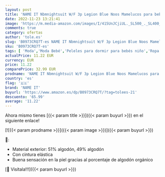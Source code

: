```yaml
---
layout: post
title: 'NAME IT Nbmnightsuit W/F 3p Legion Blue Noos Mamelucos para bebés y niños pequeños  Azul  9 Mes'
date: 2022-11-23 13:21:41
image: 'https://m.media-amazon.com/images/I/415UnJCjiUL._SL500_._SL400_.jpg'
comments: true
category: ofertas
author: 'tole.es'
slug: 'B0973CRQ7T-es NAME IT Nbmnightsuit W/F 3p Legion Blue Noos Mamelucos...'
sku: 'B0973CRQ7T-es'
tags: [ 'Moda','Moda Bebé','Peleles para dormir para bebés niño','Ropa para bebés','Ropa para bebés niño','Ropa para dormir y batas para bebés niño','bebés','name it','🇪🇸', ]
actualPrice: 11.22 EUR
currency: EUR
price: 11.22
comparePrice: 32.99 EUR
prodname: 'NAME IT Nbmnightsuit W/F 3p Legion Blue Noos Mamelucos para bebés y niños pequeños  Azul  9 Mes'
country: 'es'
flag: '🇪🇸'
brand: 'NAME IT'
buyurl: 'https://www.amazon.es/dp/B0973CRQ7T/?tag=tolees-21'
descuento: '65.99'
average: '11.22'
---
```


Ahora mismo tienes [{{< param title >}}]({{< param buyurl >}}) en el siguiente enlace!

[![{{< param prodname >}}]({{< param image >}})]({{< param buyurl >}})

🔎:

- Material exterior: 51% algodón, 49% algodón
- Con cintura elástica
- Buena sensación en la piel gracias al porcentaje de algodón orgánico

[🛒 Visítala!!!]({{< param buyurl >}})
